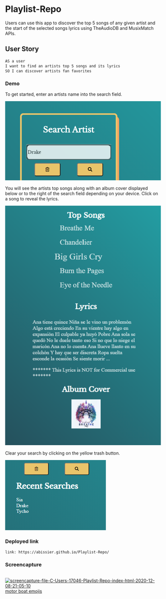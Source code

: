# Playlist-Repo

Users can use this app to discover the top 5 songs of any given artist and the start of the selected songs lyrics using TheAudioDB and MusixMatch APIs. 

## User Story 

```
AS a user
I want to find an artists top 5 songs and its lyrics 
SO I can discover artists fan favorites
```

### Demo
To get started, enter an artists name into the search field. 

![MusicMachine](./imgs/music-machine-demo-1.png)

You will see the artists top songs along with an album cover displayed below or to the right of the search field depending on your device. Click on a song to reveal the lyrics.

![MusicMachineTwo](./imgs/music-machine-demo-2.png)

Clear your search by clicking on the yellow trash button.

![MusicMachineThree](./imgs/music-machine-demo-3.png)

### Deployed link

```
link: https://abissier.github.io/Playlist-Repo/
```
### Screencapture 
<br>
<a href="https://ibb.co/D4z5gwh"><img src="https://i.ibb.co/VVJ2pMR/screencapture-file-C-Users-17046-Playlist-Repo-index-html-2020-12-08-21-05-10.png" alt="screencapture-file-C-Users-17046-Playlist-Repo-index-html-2020-12-08-21-05-10" border="0"></a><br /><a target='_blank' href='https://emoticoncentral.com/category/motor-boat'>motor boat emojis</a><br />